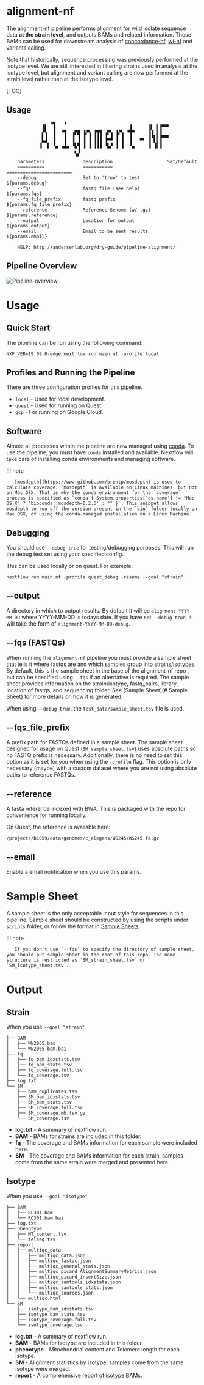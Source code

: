 # alignment-nf

The [alignment-nf](https://github.com/AndersenLab/alignment-nf) pipeline performs alignment for wild isolate sequence data __at the strain level__, and outputs BAMs and related information. Those BAMs can be used for downstream analysis of [concordance-nf](http://andersenlab.org/dry-guide/pipeline-concordance/), [wi-nf](http://andersenlab.org/dry-guide/pipeline-wi/) and variants calling.

Note that historically, sequence processing was previously performed at the isotype level. We are still interested in filtering strains used in analysis at the isotype level, but alignment and variant calling are now performed at the strain level rather than at the isotype level.

[TOC]

## Usage
```
             ▗▖ ▝▜   ▝                       ▗      ▗▖ ▖▗▄▄▖
             ▐▌  ▐  ▗▄   ▄▄ ▗▗▖ ▗▄▄  ▄▖ ▗▗▖ ▗▟▄     ▐▚ ▌▐
             ▌▐  ▐   ▐  ▐▘▜ ▐▘▐ ▐▐▐ ▐▘▐ ▐▘▐  ▐      ▐▐▖▌▐▄▄▖
             ▙▟  ▐   ▐  ▐ ▐ ▐ ▐ ▐▐▐ ▐▀▀ ▐ ▐  ▐   ▀▘ ▐ ▌▌▐
            ▐  ▌ ▝▄ ▗▟▄ ▝▙▜ ▐ ▐ ▐▐▐ ▝▙▞ ▐ ▐  ▝▄     ▐ ▐▌▐
                         ▖▐
                         ▝▘
    parameters              description                    Set/Default
    ==========              ===========                    ========================
    --debug                 Set to 'true' to test          ${params.debug}
    --fqs                   fastq file (see help)          ${params.fqs}
    --fq_file_prefix        fastq prefix                   ${params.fq_file_prefix}
    --reference             Reference Genome (w/ .gz)      ${params.reference}
    --output                Location for output            ${params.output}
    --email                 Email to be sent results       ${params.email}

    HELP: http://andersenlab.org/dry-guide/pipeline-alignment/
```

## Pipeline Overview

![Pipeline-overview](img/alignment-nf.png)

# Usage

## Quick Start

The pipeline can be run using the following command:

```
NXF_VER=19.09.0-edge nextflow run main.nf -profile local
```

## Profiles and Running the Pipeline

There are three configuration profiles for this pipeline.

* `local` - Used for local development.
* `quest` - Used for running on Quest.
* `gcp` - For running on Google Cloud.

## Software

Almost all processes within the pipeline are now managed using [conda](). To use the pipeline, you must have `conda` installed and available. Nextflow will take care of installing conda environments and managing software.

!!! note
       
       [mosdepth](https://www.github.com/brentp/mosdepth) is used to calculate coverage. `mosdepth` is available on Linux machines, but not on Mac OSX. That is why the conda environment for the `coverage` process is specified as `conda { System.properties['os.name'] != "Mac OS X" ? 'bioconda::mosdepth=0.2.6' : "" }`. This snippet allows mosdepth to run off the version present in the `bin` folder locally on Mac OSX, or using the conda-managed installation on a Linux Machine.

## Debugging

You should use `--debug true` for testing/debugging purposes. This will run the debug test set using your specified config.

This can be used locally or on quest. For example:

```
nextflow run main.nf -profile quest_debug -resume --goal "strain"
```

## --output

A directory in which to output results. By default it will be `alignment-YYYY-MM-DD` where YYYY-MM-DD is todays date. If you have set `--debug true`, it will take the form of `alignment-YYYY-MM-DD-debug`.

## --fqs (FASTQs)

When running the `alignment-nf` pipeline you must provide a sample sheet that tells it where fastqs are and which samples group into strains/isotypes. By default, this is the sample sheet in the base of the alignment-nf repo , but can be specified using `--fqs` if an alternative is required. The sample sheet provides information on the strain/isotype, fastq_pairs, library, location of fastqs, and sequencing folder. See [Sample Sheet](# Sample Sheet) for more details on how it is generated.

When using `--debug true`, the `test_data/sample_sheet.tsv` file is used.

## --fqs_file_prefix

A prefix path for FASTQs defined in a sample sheet. The sample sheet designed for usage on Quest (`SM_sample_sheet.tsv`) uses absolute paths so no FASTQ prefix is necessary. Additionally, there is no need to set this option as it is set for you when using the `-profile` flag. This option is only necessary (maybe) with a custom dataset where you are not using absolute paths to reference FASTQs.

## --reference

A fasta reference indexed with BWA. This is packaged with the repo for convenience for running locally.

On Quest, the reference is available here:

```
/projects/b1059/data/genomes/c_elegans/WS245/WS245.fa.gz
```

## --email

Enable a email notification when you use this params.

# Sample Sheet

A sample sheet is the only acceptable input style for sequences in this pipeline. Sample sheet should be constructed by using the scripts under `scripts` folder, or follow the format in [Sample Sheets](http://andersenlab.org/dry-guide/sample-sheets/).

!!! note
       
       If you don't use `--fqs` to specify the directory of sample sheet, you should put sample sheet in the root of this repo. The name structure is restricted as `SM_strain_sheet.tsv` or `SM_isotype_sheet.tsv`.
   
# Output

## Strain

When you use `--goal "strain"`

```
├── BAM
│   ├── WN2065.bam
│   └── WN2065.bam.bai
├── fq
│   ├── fq_bam_idxstats.tsv
│   ├── fq_bam_stats.tsv
│   ├── fq_coverage.full.tsv
│   └── fq_coverage.tsv
├── log.txt
└── SM
    ├── bam_duplicates.tsv
    ├── SM_bam_idxstats.tsv
    ├── SM_bam_stats.tsv
    ├── SM_coverage.full.tsv
    ├── SM_coverage.mb.tsv.gz
    └── SM_coverage.tsv
```

* __log.txt__ - A summary of nextflow run.
* __BAM__ - BAMs for strains are included in this folder.
* __fq__ - The coverage and BAMs information for each sample were included here.
* __SM__ - The coverage and BAMs information for each strain, samples come from the same strain were merged and presented here.

## Isotype

When you use `--goal "isotype"`

```
├── BAM
│   ├── RC301.bam
│   └── RC301.bam.bai
├── log.txt
├── phenotype
│   ├── MT_content.tsv
│   └── telseq.tsv
├── report
│   ├── multiqc_data
│   │   ├── multiqc_data.json
│   │   ├── multiqc_fastqc.json
│   │   ├── multiqc_general_stats.json
│   │   ├── multiqc_picard_AlignmentSummaryMetrics.json
│   │   ├── multiqc_picard_insertSize.json
│   │   ├── multiqc_samtools_idxstats.json
│   │   ├── multiqc_samtools_stats.json
│   │   └── multiqc_sources.json
│   └── multiqc.html
└── SM
    ├── isotype_bam_idxstats.tsv
    ├── isotype_bam_stats.tsv
    ├── isotype_coverage.full.tsv
    └── isotype_coverage.tsv
```

* __log.txt__ - A summary of nextflow run.
* __BAM__ - BAMs for isotype are included in this folder.
* __phenotype__ - Mitochondrial content and Telomere length for each isotype.
* __SM__ - Alignment statistics by isotype, samples come from the same isotype were merged.
* __report__ - A comprehensive report of isotype BAMs.

